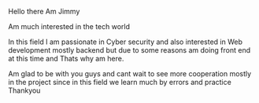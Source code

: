 Hello there 
Am Jimmy

Am much interested in the tech world

In this field I am passionate in Cyber security and also interested in Web development mostly backend but due to some reasons am doing front end at this time and Thats why am here.

Am glad to be with you guys and cant wait to see more cooperation mostly in the project since in this field we learn much by errors and practice  
Thankyou
